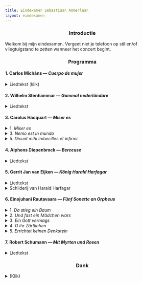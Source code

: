 ```yaml
---
title: Eindexamen Sebastiaan Ammerlaan
layout: eindexamen
---
```


<style>

.eindexamen
{
	white-space: pre;
}

.song
{
background: #444;
overflow: auto;
zoom: 1.0;
padding-bottom: 1em;
border: 1px solid #000;
}

.song .lyrics
{
float: left;
color: #ddd;
margin: 1em;
width: 20em;
}

.song #russian.lyrics { background: #009; }

.song #english.lyrics { background: #090; }   

.song .lyrics p { margin: .5em .2em; }
</style>
<center>

### Introductie

</center>
Welkom bij mijn eindexamen. Vergeet niet je telefoon op stil en/of vliegtuigstand te zetten wanneer het concert begint.

<center>

### Programma

</center>

#### 1. Carlos Micháns ⁠— _Cuerpo de mujer_

<details><summary class="f5">Liedtekst (klik)</summary>
<div align="right">

**Pablo Neruda**

</div>
<p class="f6 lh-copy eindexamen overflow-auto">
Cuerpo de mujer, blancas colinas, muslos blancos,
	<i>Lichaam van een vrouw, blanke heuvels, blanke dijen,</i>
te pareces al mundo en tu actitud de entrega.
	<i>je lijkt op een wereld in je houding van overgave</i>
Mi cuerpo de labriego salvaje te socava
	<i>Mijn arbeiderslijf graaft ruw in je</i>
y hace saltar el hijo del fondo de la tierra.
	<i>en laat de zoon opspringen uit het diepst van de aarde.</i><br>
Fui solo como un túnel. De mí huían los pájaros
	<i>Ik ging alleen als een tunnel. Van mij vluchten de vogels</i>
y en mí la noche entraba su invasión poderosa.
	<i>en de nacht betrad mij met een krachtige invasie.</i>
Para sobrevivirme te forjé como un arma,
	<i>Om mezelf te overleven smeedde ik je als een wapen,</i>
como una flecha en mi arco, como una piedra en mi honda.
	<i>als een pijl in mijn boog, als een steen in mijn slinger.</i><br>
Pero cae la hora de la venganza, y te amo.
	<i>Maar het uur van de wraak valt, en ik hou van je.</i>
Cuerpo de piel, de musgo, de leche ávida y firme.
	<i>Lichaam van huid, van mos, van gretige en ferme melk.</i>
Ah los vasos del pecho! Ah los ojos de ausencia!
	<i>Ah de schepen van de borst! Ah de ogen van afwezigheid!</i>
Ah las rosas del pubis! Ah tu voz lenta y triste!
	<i>Ah de rozen van het schaambeen! Ah je zachte en trieste stem!</i><br>
Cuerpo de mujer mía, persistiré en tu gracia.
	<i>Vrouwenlichaam van mij, ik besta voort in jouw gratie.</i><br>
</p>
</details>

#### 2. Wilhelm Stenhammar ⁠— _Gammal nederländare_

<details><summary class="f5">Liedtekst</summary>
<div align="right">

**Bo Bergman**

</div>
<p class="f6 lh-copy eindexamen overflow-auto">
Det är inte roligt att stå och bulta längre Katinka.
	<i>Het is niet leuk meer om te staan kloppen, Katinka.</i>
Månen lyser och vädren gå,
	<i>De maan schijnt en de wind zwelt,</i>
och de frusna stjärnorna blinka.
	<i>en de bevroren sterren twinkelen.</i>
Min knoge är rod, min näsa blå.
	<i>Mijn knokkels zijn rood, mijn neus blauw.</i>
Se så, 
	<i>Kijk,</i>
lyft nu på dörrens klinka.
	<i>hef nu de deurklink op.</i><br>
Glänta på dörrn och låt mig få
	<i>Zet de deur op een kier en laat me</i>
tak över huvudet, din slinka.
	<i>een dak boven het hoofd hebben, jij sloerie.</i>
Du skall duka ett bord med små
	<i>Je zal een tafel dekken met kleine</i>
förgyllda koppar som vinka,
	<i>vergulde kopjes met een wenk,</i>
öl och brännvin och ost för två
	<i>Ale (bier) en brandewijn en kaas voor twee</i>
och så
	<i>en ook</i>
en fet och rykande skinka.
	<i>een vette en stomende ham.</i>
</p>
</details>

#### 3. Carolus Hacquart ⁠— _Miser es_

<details><summary class="f5">1. <i>Miser es</i></summary>
<div align="right">

**Thomas à Kempis**

</div>
<p class="f6 lh-copy eindexamen overflow-auto">
Miser es ubicumque fueris
	<i>Miserabel ben je waar je ook bent</i>
et quocumque te verteris
	<i>en waarheen je ook keert</i>
nisi ad Deum te convertas.
	<i>als je je niet tot de Heer bekeert.</i><br>
Quid turbaris
	<i>Waarom ben je verstoord</i>
qui a non succedit 
	<i>als alles niet lukt</i>
tibi sicut vis et desideras.
	<i>zoals jij wilt en verlangt.</i>
</p>
</details>

<details><summary class="f5">3. <i>Nemo est in mundo</i></summary>
<p class="f6 lh-copy eindexamen overflow-auto">
Nemo est in mundo
	<i>Er is niemand op de aarde</i>
sine aliqua tribulatione et angustia
	<i> zonder beproevingen en angst</i>
quam vis rex sit vel regina.
	<i>of je koning of koningin bent.</i>
</p>
</details>

<details><summary class="f5">5. <i>Dicunt mihi imbecilles et infirmi</i></summary>
<p class="f6 lh-copy eindexamen overflow-auto">
Dicunt mihi imbecilles et infirmi:
	<i>Zeggen veel imbecielen en zieken:</i>
"Ecce quam bonam vitam ille homo habet 
	<i>"Kijk wat een goed leven die man heeft</i>
Quam dives quam magnus quam potens et excelsus."
	<i>Hoe rijk en groots en machtig en krachtig."</i><br>
(6: Sed attende ad cælestia bona 
	<i>(Maar luister naar de hemelse goedheid</i>
et vide bis quod omnia ista temporalia nulla sunt.)
	<i>en zie dat al dit tijdelijke niets is.)</i>
</p>
</details>

#### 4. Alphons Diepenbrock ⁠— _Berceuse_

<details><summary class="f5">Liedtekst</summary>
<div align="right">

**Charles van Lerberghe**

</div>
<p class="f6 lh-copy eindexamen overflow-auto">
Le Seigneur a dit à son enfant:
	<i>De man heeft gezegd aan zijn kind:</i>
Va, par le clair jardin innocent des anges,
	<i>Ga naar de heldere onschuldige tuin van de engelen,</i>
où brillent les pommes et les roses. 
	<i>waar de appels en rozen fonkelen</i>
Il est à toi. C'est ton royaume.
	<i>Het is van jou. Het is jouw koninkrijk.</i><br>
Mais ne cueille des choses 
	<i>Maar pluk niks van de dingen</i>
Que la fleur;
	<i>dan de bloem;</i>
Laisse le fruit aux branches,
	<i>Laat het fruit aan de takken,</i>
N'approfondis pas le bonheur.
	<i>Zoek niet te veel geluk.</i><br>
Ne cherche pas à connaître
	<i>Streef niet te kennen</i>
Le secret de la terre
	<i>Het geheim van de aarde</i>
Et l'énigme des êtres.
	<i>En het enigma van het zijn.</i>
N'écoute pas la voix qui t'attire
	<i>Luister niet naar de stem die je lokt</i>
Au fond de l'ombre, la voix qui tente,
	<i>In het diepst van de schaduw, de stem die lonkt,</i>
La voix du serpent, ou la voix des sirènes,
	<i>De stem van de slang, of de stem van de sirenen,</i>
Ou celle des colombes ardentes
	<i>Of die van de vurige duiven</i>
Aux bosquets sombres de l'Amour.
	<i>In de sombere bosjes van de liefde.</i><br>
Reste ignorante, ne pense pas; chante.
	<i>Blijf onwetend, denk niet na; zing.</i>
Toute science est vaine,
	<i>Alle kennis is ijdelheid</i>
N'aime que la beauté.
	<i>Hou van niks dan de schoonheid.</i>
Et qu'elle soit pour toi toute la vérité.
	<i>En moge dat alle waarheid zijn die je nodig hebt.</i>
</p>
</details>

#### 5. Gerrit Jan van Eijken ⁠— _König Harald Harfagar_

<details><summary class="f5">Liedtekst</summary>
<div align="right">

**Heinrich Heine**

</div>
<p class="f6 lh-copy eindexamen overflow-auto">
Der König Harald Harfagar
	<i>De koning Harald Harfagar</i>
Sitzt unten in Meeresgründen,
	<i>Zit onder op de zeebodem,</i>
Bei seiner schönen Wasserfee;
	<i>Bij zijn mooie waterfee</i>
Die Jahre kommen und schwinden.
	<i>De jaren komen en gaan.</i><br>
Von Nixenzauber gebannt und gefeit,
	<i>Door watergeestenmagie verbannen en immuun,</i>
Er kann nicht leben, nicht sterben;
	<i>Hij kan niet leven, niet sterven;</i>
Zweihundert Jahre dauert schon
	<i>Tweehonderd jaar duurt al</i>
Sein seliges Verderben.
	<i>Zijn zalig verderf.</i><br>
Des Königs Haupt liegt auf dem Schoß
	<i>Het hoofd van de koning ligt op de schoot</i>
Der holden Frau, und mit Schmachten
	<i>Van de schone vrouw, en smachtend</i>
Schaut er nach ihren Augen empor;
	<i>Kijkt hij naar haar ogen op</i>
Kann nicht genug sie betrachten.
	<i>Kan niet genoeg ze aanschouwen.</i><br>
Sein goldnes Haar ward silbergrau,
	<i>Zijn gouden haar werd zilvergrijs</i>
Es treten die Backenknochen
	<i>De jukbeenderen treden</i>
Gespenstisch hervor aus dem gelben Gesicht
	<i>Geestachtig naar buiten uit het gele gezicht</i>
Der Leib ist welk und gebrochen.
	<i>Het lijf is week en gebroken</i><br>
Manchmal aus seinem Liebestraum
	<i>Soms uit zijn liefdesdroom</i>
Wird er plötzlich aufgeschüttert,
	<i>Wordt hij plotseling opgeschud</i>
Denn droben stürmt so wild die Flut
	<i>Want boven stormt zo wild de vloed</i>
Und das gläserne Schloß erzittert.
	<i>En het glazen slot trilt</i><br>
Manchmal ist ihm, als hört er im Wind
	<i>Soms is het hem, alsof hij hoort in de wind</i>
Normannenruf erschallen;
	<i>Een Noormannenroep schallen;</i>
Er hebt die Arme mit freudiger Hast,
	<i>Hij heft zijn armen met vreugdige haast,</i>
Läßt traurig sie wieder fallen.
	<i>Laat ze treurig weer vallen.</i><br>
Manchmal ist ihm, als hört er gar,
	<i>Soms is het hem, alsof hij zelfs hoort,</i>
Wie die Schiffer singen hier oben
	<i>Hoe de schippers zingen hierboven</i>
Und den König Harald Harfagar
	<i>En de Koning Harald Harfagar</i>
Im Heldenliede loben.
	<i>In heldenliederen loven.</i><br>
Der König stöhnt und schluchzt und weint
	<i>De koning steunt en snikt en weent</i>
Alsdann aus Herzensgrunde.
	<i>Vervolgens uit hartsredenen</i>
Schnell beugt sich hinab die Wasserfee
	<i>Snel buigt zich omlaag de waterfee</i>
Und küßt ihn mit lachendem Munde.
	<i>En kust hem met lachende mond.</i>
</p>
</details>

<details><summary class="f5">Schilderij van Harald Harfagar</summary><p class="f6 lh-copy eindexamen overflow-auto">
	<figure class="w-50-ns br3 ma0 ba b--light-gray">
		<img src="/images/blog/2020/Harald_Harfagar.jpg" alt="Harald_Harfagar" class="br3 br--top">
		<figcaption class="tc">Gustave Max Stevens (1871-1946) ⁠— Le Roi Harald Harfagar</figcaption>
	</figure>
</p>
</details>

#### 6. Einojuhani Rautavaara ⁠— _Fünf Sonette an Orpheus_

<details><summary class="f5">1. <i>Da stieg ein Baum</i></summary>
<div align="right">

**Rainer Maria Rilke**

</div>
<p class="f6 lh-copy eindexamen overflow-auto">
Da stieg ein Baum. O reine Übersteigung!
	<i>Daar steeg een boom. O pure overstijging!</i>
O Orpheus singt! O hoher Baum im Ohr.
	<i>O Orpheus zingt! O hoge boom in het oor.</i>
Und alles schwieg. Doch selbst in der verschweigung
	<i>En alles zweeg. Maar zelfs in de verstilling</i>
ging neuer Anfang, Wink und Wandlung vor.
	<i>kwam een nieuw begin, een wenk en verandering.</i><br>
Tiere aus Stille drangen aus dem klaren
	<i>Dieren uit stilte drongen uit het heldere</i>
gelösten wald von Lager und Genist;
	<i>verloste woud uit hollen en nesten;</i>
und da ergab sich, daß sie nicht aus List
	<i>en daar bleek, dat zij niet uit listigheid</i>
und nicht aus Angst in sich so leise waren,
	<i>en niet uit angst zo zacht waren,</i><br>
sondern aus Hören. Brüllen, Schrei, Geröhr
	<i>maar uit horen. Brullen, huilen, geschreeuw</i>
schien klein in ihren Herzen. Und wo eben
	<i>schenen klein in hun harten. En waar zojuist</i>
kaum eine Hütte war, dies zu empfangen,
	<i>nauwelijks een hut was om deze te ontvangen,</i><br>
ein Unterschlupf aus dunkelstem Verlangen
	<i>een onderdak uit het donkerste verlangen</i>
mit einem Zugang, dessen Pfosten beben, 
	<i>met een toegang waarvan de deurposten beven</i>
da schufst du ihnen Tempel im Gehör.
	<i>daar schep jij je tempel in het gehoor.</i>
</p>
</details>

<details><summary class="f5">2. <i>Und fast ein Mädchen wars</i></summary>
<p class="f6 lh-copy eindexamen overflow-auto">
Und fast ein Mädchen wars und ging hervor
	<i>En bijna een meisje was het en verscheen</i>
aus diesem einigen Glück von Sang und Leier
	<i>uit dit unieke geluk van zang en lier</i>
und glänzte klar durch ihre Frühlingsschleier
	<i>en glinsterde helder door haar lentesluier</i>
und machte sich ein Bett in meinem Ohr.
	<i>en maakte zich een bed in mijn oor.</i><br>
Und schlief in mir. Und alles war ihr Schlaf.
	<i>En sliep in mij. En alles was haar slaap.</i>
Die Bäume, die ich je bewundert, diese 
	<i>De bomen, die ik zo bewonder, deze</i>
fühlbare Ferne, die gefühlte Wiese
	<i>voelbare verte, de gevoelde weide</i>
und jedes Staunen, das mich selbst betraf.
	<i>en elke verbazing, die mij zelf betrof.</i><br>
Sie schlief die Welt. Singender Gott, wie hast 
	<i>Ze sliep de wereld. Zingende god, hoe heb</i>
du sie vollendet, daß sie nicht begehrte 
	<i>je het klaargespeeld, dat ze niet begeerde</i>
erst wach zu sein? Sieh, sie erstand und schlief. 
	<i>eerst wakker te zijn? Zie, ze stond op en sliep.</i><br>
Wo ist ihr Tod? O, wirst du dies Motiv 
	<i>Waar is haar dood? O, wil je dit motief</i>
erfinden noch, eh sich dein Lied verzehrte?—
	<i>uitwerken nog, voor je lied verteerd wordt?—</i>
Wo sinkt sie hin aus mir?... Ein Mädchen fast...
	<i>Waar zinkt ze heen uit mij?... Een meisje bijna...</i>
</p>
</details>

<details><summary class="f5">3. <i>Ein Gott vermags</i></summary>
<p class="f6 lh-copy eindexamen overflow-auto">
Ein Gott vermags. Wie aber, sag mir, soll
	<i>Een god kan het. Hoe echter, zeg me, kan</i>
ein Mann ihm folgen durch die schmale Leier?
	<i>een man hem volgen met de smalle lier?</i>
Sein Sinn ist Zwiespalt. An der Kreuzung zweier
	<i>Zijn zin is dubbelzinnig. Aan de kruising van twee</i>
Herzwege steht kein Tempel für Apoll.
	<i>hartenstromen staat geen tempel voor Apollo.</i><br>
Gesang, wie du ihn lehrst, ist nicht Begehr,
	<i>Zang, hoe je het leert, is niet begeerte,</i>
nicht Werbung um ein endlich noch Erreichtes;
	<i>niet werving voor iets eindelijk bereikts;</i>
Gesang ist Dasein. Für den Gott ein Leichtes.
	<i>zang is zijn. Voor een god iets lichts.</i>
Wann aber sind wir? Und wann wendet er
	<i>Wanneer echter zijn wij? En wanneer wendt hij</i><br>
an unser Sein die Erde und die Sterne?
	<i>aan ons </i>zijn<i> de aarde en de sterren?</i>
Dies ists nicht, Jüngling, Daß du liebst, wenn auch
	<i>Dit is niet, jongeling, wat je liefhebt, als ook</i>
die Stimme dann den Mund dir aufstößt,—lerne
	<i>de stemmen dan de mond je openstoot,—leer</i><br>
vergessen, daß du aufsangst. Das verrinnt.
	<i>vergeten, dat je opzong. Dat verloopt.</i> 
In Wahrheit singen, ist ein andrer Hauch.
	<i>In waarheid zingen, is een andere adem.</i>
Ein Hauch um nichts. Ein Wehn im Gott. Ein Wind.
	<i>Een adem om niets. Een ween in god. Een wind.</i>
</p>
</details>

<details><summary class="f5">4. <i>O ihr Zärtlichen</i></summary>
<p class="f6 lh-copy eindexamen overflow-auto">
O ihr Zärtlichen, tretet zuweilen
	<i>O jullie zachtmoedigen, treed nu en dan</i>
in den Atem, der euch nicht meint,
	<i>in de adem, die niet voor jullie is bedoeld,</i>
laßt ihn an eueren Wangen sich teilen,
	<i>laat hem op jullie wangen zich breken,</i>
hinter euch zittert er, wieder vereint.
	<i>achter jullie trilt hij, weer verenigd.</i><br>
O ihr Seligen, o ihr Heilen,
	<i>O jullie zaligen, o jullie helen,</i>
die ihr der Anfang der Herzen scheint
	<i>jullie die het begin lijken van harten</i>
Bogen der Pfeile und Ziele von Pfeilen,
	<i>Boog van pijlen en doelwit van pijlen,</i>
ewiger glänzt euer Lächeln verweint.
	<i>eeuwig glanst jullie lachen betraand.</i><br>
Fürchtet euch nicht zu leiden, die Schwere,
	<i>Vrees niet te lijden, het zware,</i>
gebt sie zurück an der Erde Gewicht;
	<i>geef het gewicht ervan terug aan de aarde;</i>
schwer sind die Berge, schwer sind die Meere.
	<i>zwaar zijn de bergen, zwaar zijn de zeeën.</i><br>
Selbst die als Kinder ihr pflanztet, die Bäume,
	<i>Zelfs wat als kinderen jullie plantten, de bomen,</i>
wurden zu schwer längst; ihr trüget sie nicht.
	<i>werden lang geleden te zwaar; jullie kunnen ze niet dragen.</i> 
Aber die Lüfte ... aber die Räume ...
	<i>Maar de luchten ... maar de ruimtes ...</i>
</p>
</details>

<details><summary class="f5">5. <i>Errichtet keinen Denkstein</i></summary>
<p class="f6 lh-copy eindexamen overflow-auto">
Errichtet keinen Denkstein. Laßt die Rose
	<i>Richt geen gedenksteen op. Laat de roos</i>
nur jedes Jahr zu seinen Gunsten blühn.
	<i>slechts elk jaar in zijn belang bloeien.</i> 
Denn Orpheus ists. Seine Metamorphose
	<i>Want het is Orpheus. Zijn metamorfose</i>
in dem und dem. Wir sollen uns nicht mühn
	<i>in dit en dat. We moeten ons niet moeien</i><br>
um andre Namen. Ein für alle Male
	<i>om andere namen. Eens en voor altijd</i>
ists Orpheus, wenn es singt. Er kommt und geht.
	<i>is het Orpheus, wanneer er gezongen wordt. Hij komt en gaat.</i>
Ists nicht schon viel, wenn er die Rosenschale
	<i>Is het niet al veel, wanneer hij de rozenschalen</i>
um ein paar Tage manchmal übersteht?
	<i>voor een paar dagen soms overleeft?</i><br>
O wie er schwinden muß, daß ihrs begrifft!
	<i>O hoe hij tanen moet, dat je dat begrijpt!</i>
Und wenn ihm selbst auch bangte, daß er schwände.
	<i>En wanneer hij zelf ook vreesde, dat hij taande.</i>
Indem sein Wort das Hiersein übertrifft,
	<i>Terwijl zijn woord het hierzijn overtreft.</i><br>
ist er schon dort, wohin ihrs nicht begleitet.
	<i>is hij al daar, waarheen je hem niet begeleidt.</i>
Der Leier Gitter zwängt ihm nicht die Hände.
	<i>De frets van de lier binden hem niet de handen.</i>
Und er gehorcht, indem er überschreitet.
	<i>En hij gehoorzaamt, doordat hij overschrijdt.</i>
</p>
</details>

#### 7. Robert Schumann ⁠— _Mit Myrten und Rosen_

<details><summary class="f5">Liedtekst</summary>
<div align="right">

**Heinrich Heine**

</div>
<p class="f6 lh-copy eindexamen overflow-auto">
Mit Myrthen und Rosen, lieblich und hold,
	<i>Met mirte en rozen, lieflijk en vertrouwd,</i>
Mit duft’gen Zypressen und Flittergold,
	<i>Met geurende cipressen en klatergoud,</i>
Möcht’ ich zieren dies Buch wie ’nen Totenschrein,
	<i>Wilde ik kleden dit boek als een dodenschrijn,</i>
Und sargen meine Lieder hinein.
	<i>En mijn liederen erin begraven</i><br>
O könnt’ ich die Liebe sargen hinzu!
	<i>O kon ik maar de liefde daarin begraven!</i>
Auf dem Grabe der Liebe wächst Blümlein der Ruh’,
	<i>In het graf van de liefde groeit het bloemetje van de rust,</i>
Da blüht es hervor, da pflückt man es ab,—
	<i>Daar schiet het omhoog, daar plukt men het af,—</i>
Doch mir blüht’s nur, wenn ich selber im Grab.
	<i>Maar bij mij bloeit het pas, als ik zelf in mijn graf lig.</i><br>
Hier sind nun die Lieder, die einst so wild,
	<i>Hier zijn nu de liederen, die eens zo wild,</i>
Wie ein Lavastrom, der dem Ätna entquillt,
	<i>Als een lavastroom, die de Etna ontwelt,</i>
Hervorgestürzt aus dem tiefsten Gemüt,
	<i>Omhooggeperst uit het diepste gevoel,</i>
Und rings viel blitzende Funken versprüht!
	<i>En rondom veel flitsende vonken sproeit!</i><br>
Nun liegen sie stumm und totengleich,
	<i>Nu liggen ze stom en als doden gelijk,</i>
Nun starren sie kalt und nebelbleich,
	<i>Nu staren ze koud en nevelbleek,</i>
Doch aufs neu’ die alte Glut sie belebt,
	<i>Maar ze beleven opnieuw hun oude gloed,</i>
Wenn der Liebe Geist einst über sie schwebt.
	<i>Als de lieve geest eens over ze zweeft.</i><br>
Und es wird mir im Herzen viel Ahnung laut:
	<i>En in mijn hart groeit het sterke vermoeden:</i>
Der Liebe Geist einst über sie taut;
	<i>De lieve geest stort zijn dauw eens over haar heen;</i>
Einst kommt dies Buch in deine Hand,
	<i>Eens komt dit boek in jouw hand,</i>
Du süsses Lieb im fernen Land.
	<i>Jij zoete geliefde in een ver land.</i><br>
Dann löst sich des Liedes Zauberbann,
	<i>Dan breekt de toverspreuk van het lied los,</i>
Die blassen Buchstaben schaun dich an,
	<i>De bleke letters kijken je aan,</i>
Sie schauen dir flehend ins schöne Aug’,
	<i>Ze kijken je smekend in je mooie ogen,</i>
Und flüstern mit Wehmut und Liebeshauch.
	<i>En fluisteren met weemoed en liefdeszucht.</i>
</p>
</details>

<center>

### Dank

</center>

<details><summary class="f5">(Klik)</summary>
<p class="f6 lh-copy">

Veel dank aan Selma Harkink, mijn _maestra_ de afgelopen vier jaar waar ik zo veel van heb geleerd.

Veel dank aan Mariken Zandvliet en Carl van Reenen, mijn genadeloze correpetitoren de afgelopen jaren.

Ook veel dank aan Jasper Schweppe, die mij het afgelopen jaar de kneepjes van het bariton-zijn heeft geleerd.

Veel dank aan Jón Þorsteinsson, die mij de eerste drie jaar aan het Utrechts Conservatorium wegwijs heeft gemaakt in het zingen na een leven van strijken.

Veel dank aan José Lieshout, Eduardo Benigno López Cabello en Roberto Redondo Sainz voor hulp met uitspraak.

Veel dank aan David Wilson-Johnson, Kaspar Kröner en Elisabeth Blom, de zangdocenten die mij geholpen hebben het conservatorium überhaupt binnen te komen.

Veel dank aan mijn ouders en aan Margreet en Els. Ik heb het hart niet op de tong, maar jullie stelden mij in staat zo ver te komen en ik probeer dat elke dag opnieuw te verdienen.

Veel dank aan mijn medezangers op het conservatorium. Ik heb er de afgelopen zeven jaar veel zien komen en gaan, en allen hebben mijn leven verder verrijkt. Met name veel dank aan Robin Lammertink voor haar medewerking aan dit examen, _nota bene_ vlak voor haar eigen examen!

Ook veel dank aan Veronika Akhmetchina, mijn _partner in crime_ voor heel veel projecten de afgelopen jaren. Door Covid-19 helaas niet met mij op het podium, maar wel achter de schermen actief met het licht.

Veel dank aan alle andere musici met wie ik éigenlijk had gepland te zingen of spelen tijdens dit eindexamen.

Veel dank aan Wilfred van de Peppel en Gusta Gerritsen, die me hebben geleerd hoe ik op een podium moet staan en hoe ik met de aandacht van een publiek om moet gaan.

Dank ook aan de medewerkers van het Utrechts Conservatorium. Ondanks een pandemie(!) stellen zij ons tóch in staat een fysiek eindexamen te hebben, waar bijna alle andere conservatoria dat niet doen.

Boven alles, natuurlijk: dank aan Sanne. Na de hele dag in de praktijk heeft ze ook nog energie voor mij en mijn onzin. Veel liefde daarvoor.

</p>
</details>
